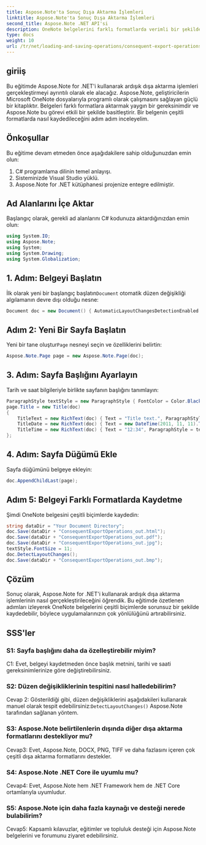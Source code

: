 ```yaml
---
title: Aspose.Note'ta Sonuç Dışa Aktarma İşlemleri
linktitle: Aspose.Note'ta Sonuç Dışa Aktarma İşlemleri
second_title: Aspose.Note .NET API'si
description: OneNote belgelerini farklı formatlarda verimli bir şekilde kaydetmek için Aspose.Note for .NET'te ardı ardına dışa aktarma işlemlerinin nasıl gerçekleştirileceğini öğrenin.
type: docs
weight: 10
url: /tr/net/loading-and-saving-operations/consequent-export-operations/
---
```

## giriiş

Bu eğitimde Aspose.Note for .NET'i kullanarak ardışık dışa aktarma işlemleri gerçekleştirmeyi ayrıntılı olarak ele alacağız. Aspose.Note, geliştiricilerin Microsoft OneNote dosyalarıyla programlı olarak çalışmasını sağlayan güçlü bir kitaplıktır. Belgeleri farklı formatlara aktarmak yaygın bir gereksinimdir ve Aspose.Note bu görevi etkili bir şekilde basitleştirir. Bir belgenin çeşitli formatlarda nasıl kaydedileceğini adım adım inceleyelim.

## Önkoşullar

Bu eğitime devam etmeden önce aşağıdakilere sahip olduğunuzdan emin olun:

1. C# programlama dilinin temel anlayışı.
2. Sisteminizde Visual Studio yüklü.
3. Aspose.Note for .NET kütüphanesi projenize entegre edilmiştir.

## Ad Alanlarını İçe Aktar

Başlangıç olarak, gerekli ad alanlarını C# kodunuza aktardığınızdan emin olun:

```csharp
using System.IO;
using Aspose.Note;
using System;
using System.Drawing;
using System.Globalization;
```

## 1. Adım: Belgeyi Başlatın

 İlk olarak yeni bir başlangıç başlatın`Document` otomatik düzen değişikliği algılamanın devre dışı olduğu nesne:

```csharp
Document doc = new Document() { AutomaticLayoutChangesDetectionEnabled = false };
```

## Adım 2: Yeni Bir Sayfa Başlatın

 Yeni bir tane oluştur`Page` nesneyi seçin ve özelliklerini belirtin:

```csharp
Aspose.Note.Page page = new Aspose.Note.Page(doc);
```

## 3. Adım: Sayfa Başlığını Ayarlayın

Tarih ve saat bilgileriyle birlikte sayfanın başlığını tanımlayın:

```csharp
ParagraphStyle textStyle = new ParagraphStyle { FontColor = Color.Black, FontName = "Arial", FontSize = 10 };
page.Title = new Title(doc)
{
    TitleText = new RichText(doc) { Text = "Title text.", ParagraphStyle = textStyle },
    TitleDate = new RichText(doc) { Text = new DateTime(2011, 11, 11).ToString("D", CultureInfo.InvariantCulture), ParagraphStyle = textStyle },
    TitleTime = new RichText(doc) { Text = "12:34", ParagraphStyle = textStyle }
};
```

## 4. Adım: Sayfa Düğümü Ekle

Sayfa düğümünü belgeye ekleyin:

```csharp
doc.AppendChildLast(page);
```

## Adım 5: Belgeyi Farklı Formatlarda Kaydetme

Şimdi OneNote belgesini çeşitli biçimlerde kaydedin:

```csharp
string dataDir = "Your Document Directory";
doc.Save(dataDir + "ConsequentExportOperations_out.html");            
doc.Save(dataDir + "ConsequentExportOperations_out.pdf");            
doc.Save(dataDir + "ConsequentExportOperations_out.jpg");            
textStyle.FontSize = 11;           
doc.DetectLayoutChanges();            
doc.Save(dataDir + "ConsequentExportOperations_out.bmp");
```

## Çözüm

Sonuç olarak, Aspose.Note for .NET'i kullanarak ardışık dışa aktarma işlemlerinin nasıl gerçekleştirileceğini öğrendik. Bu eğitimde özetlenen adımları izleyerek OneNote belgelerini çeşitli biçimlerde sorunsuz bir şekilde kaydedebilir, böylece uygulamalarınızın çok yönlülüğünü artırabilirsiniz.

## SSS'ler

### S1: Sayfa başlığını daha da özelleştirebilir miyim?

C1: Evet, belgeyi kaydetmeden önce başlık metnini, tarihi ve saati gereksinimlerinize göre değiştirebilirsiniz.

### S2: Düzen değişikliklerinin tespitini nasıl halledebilirim?

 Cevap 2: Gösterildiği gibi, düzen değişikliklerini aşağıdakileri kullanarak manuel olarak tespit edebilirsiniz:`DetectLayoutChanges()` Aspose.Note tarafından sağlanan yöntem.

### S3: Aspose.Note belirtilenlerin dışında diğer dışa aktarma formatlarını destekliyor mu?

Cevap3: Evet, Aspose.Note, DOCX, PNG, TIFF ve daha fazlasını içeren çok çeşitli dışa aktarma formatlarını destekler.

### S4: Aspose.Note .NET Core ile uyumlu mu?

Cevap4: Evet, Aspose.Note hem .NET Framework hem de .NET Core ortamlarıyla uyumludur.

### S5: Aspose.Note için daha fazla kaynağı ve desteği nerede bulabilirim?

Cevap5: Kapsamlı kılavuzlar, eğitimler ve topluluk desteği için Aspose.Note belgelerini ve forumunu ziyaret edebilirsiniz.